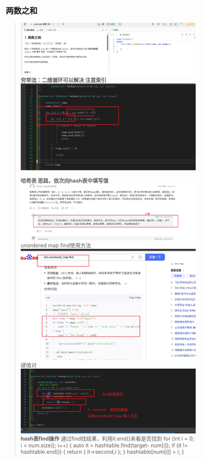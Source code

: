 ## 两数之和
> ![alt text](image.png)
> **穷举法：二维循环可以解决 注意索引**
> ![alt text](image-3.png)
> 
> **哈希表 思路，依次向hash表中填写值**
> ![alt text](image-2.png)
> unordered map find使用方法
> ![alt text](image-4.png)
> 键值对
>![alt text](image-5.png)
> **hash表find操作**
> 通过find找结果，利用it.end()来看是否找到
	for (int i = 0; i < num.size(); i++)
	{
		auto it = hashtable.find(target- num[i]);
		if (it != hashtable.end())
		{
			return { it->second,i };
		}
		hashtable[num[i]] = i;
	}